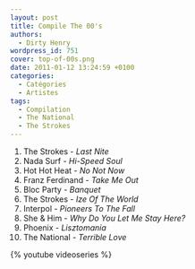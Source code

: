 ```yaml
---
layout: post
title: Compile The 00's
authors:
  - Dirty Henry
wordpress_id: 751
cover: top-of-00s.png
date: 2011-01-12 13:24:59 +0100
categories:
  - Catégories
  - Artistes
tags:
  - Compilation
  - The National
  - The Strokes
---
```


1. The Strokes - _Last Nite_
1. Nada Surf - _Hi-Speed Soul_
1. Hot Hot Heat - _No Not Now_
1. Franz Ferdinand - _Take Me Out_
1. Bloc Party - _Banquet_
1. The Strokes - _Ize Of The World_
1. Interpol - _Pioneers To The Fall_
1. She & Him - _Why Do You Let Me Stay Here?_
1. Phoenix - _Lisztomania_
1. The National - _Terrible Love_

{% youtube videoseries %}
